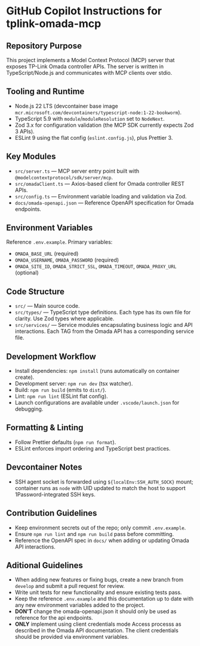 # GitHub Copilot Instructions for tplink-omada-mcp

## Repository Purpose
This project implements a Model Context Protocol (MCP) server that exposes TP-Link Omada controller APIs. The server is written in TypeScript/Node.js and communicates with MCP clients over stdio.

## Tooling and Runtime
- Node.js 22 LTS (devcontainer base image `mcr.microsoft.com/devcontainers/typescript-node:1-22-bookworm`).
- TypeScript 5.9 with `module`/`moduleResolution` set to `NodeNext`.
- Zod 3.x for configuration validation (the MCP SDK currently expects Zod 3 APIs).
- ESLint 9 using the flat config (`eslint.config.js`), plus Prettier 3.

## Key Modules
- `src/server.ts` — MCP server entry point built with `@modelcontextprotocol/sdk/server/mcp`.
- `src/omadaClient.ts` — Axios-based client for Omada controller REST APIs.
- `src/config.ts` — Environment variable loading and validation via Zod.
- `docs/omada-openapi.json` — Reference OpenAPI specification for Omada endpoints.

## Environment Variables
Reference `.env.example`. Primary variables:
- `OMADA_BASE_URL` (required)
- `OMADA_USERNAME`, `OMADA_PASSWORD` (required)
- `OMADA_SITE_ID`, `OMADA_STRICT_SSL`, `OMADA_TIMEOUT`, `OMADA_PROXY_URL` (optional)



## Code Structure
- `src/` — Main source code.
- `src/types/` — TypeScript type definitions. Each type has its own file for clarity. Use Zod types where applicable.
- `src/services/` — Service modules encapsulating business logic and API interactions. Each TAG from the Omada API has a corresponding service file.

## Development Workflow
- Install dependencies: `npm install` (runs automatically on container create).
- Development server: `npm run dev` (tsx watcher).
- Build: `npm run build` (emits to `dist/`).
- Lint: `npm run lint` (ESLint flat config).
- Launch configurations are available under `.vscode/launch.json` for debugging.

## Formatting & Linting
- Follow Prettier defaults (`npm run format`).
- ESLint enforces import ordering and TypeScript best practices.

## Devcontainer Notes
- SSH agent socket is forwarded using `${localEnv:SSH_AUTH_SOCK}` mount; container runs as `node` with UID updated to match the host to support 1Password-integrated SSH keys.

## Contribution Guidelines
- Keep environment secrets out of the repo; only commit `.env.example`.
- Ensure `npm run lint` and `npm run build` pass before committing.
- Reference the OpenAPI spec in `docs/` when adding or updating Omada API interactions.

## Aditional Guidelines
- When adding new features or fixing bugs, create a new branch from `develop` and submit a pull request for review.
- Write unit tests for new functionality and ensure existing tests pass.
- Keep the reference `.env.example` and this documentation up to date with any new environment variables added to the project.
- **DON'T** change the omada-openapi.json it should only be used as reference for the api endpoints.
- **ONLY** implement using client credentials mode Access processs as described in the Omada API documentation. The client credentials should be provided via environment variables.